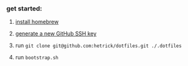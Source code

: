 ### get started:

1) [install homebrew](https://docs.brew.sh/Installation)

2) [generate a new GitHub SSH key](https://docs.github.com/en/authentication/connecting-to-github-with-ssh)

3) run `git clone git@github.com:hetrick/dotfiles.git ./.dotfiles`

4) run `bootstrap.sh`
